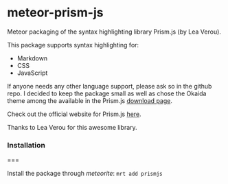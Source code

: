 meteor-prism-js
=================

Meteor packaging of the syntax highlighting library Prism.js (by Lea Verou).

This package supports syntax highlighting for:

- Markdown
- CSS
- JavaScript

If anyone needs any other language support, please ask so in the github repo.
I decided to keep the package small as well as chose the Okaida theme among the
available in the Prism.js [download page](http://prismjs.com/download.html).

Check out the official website for Prism.js [here](http://prismjs.com/).

Thanks to Lea Verou for this awesome library.

### Installation
===

Install the package through *meteorite*: `mrt add prismjs` 